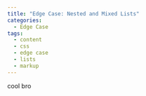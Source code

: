 ```yaml
---
title: "Edge Case: Nested and Mixed Lists"
categories:
  - Edge Case
tags:
  - content
  - css
  - edge case
  - lists
  - markup
---
```


cool bro
